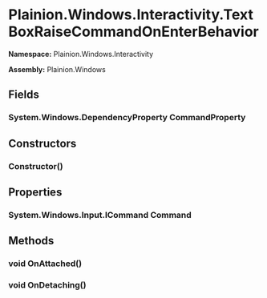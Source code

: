 
# Plainion.Windows.Interactivity.TextBoxRaiseCommandOnEnterBehavior

**Namespace:** Plainion.Windows.Interactivity

**Assembly:** Plainion.Windows


## Fields

### System.Windows.DependencyProperty CommandProperty


## Constructors

### Constructor()


## Properties

### System.Windows.Input.ICommand Command


## Methods

### void OnAttached()

### void OnDetaching()
